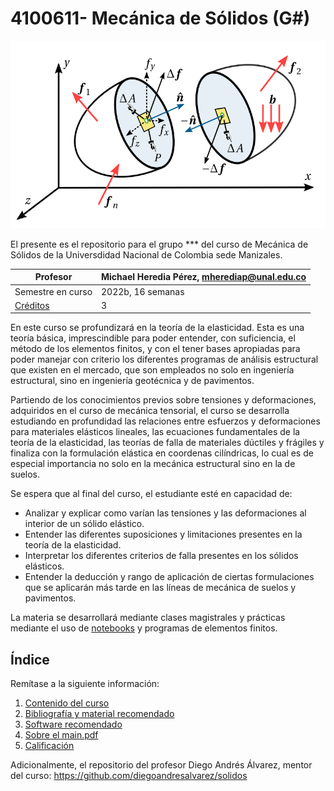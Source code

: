 # 4100611- Mecánica de Sólidos (G#)


<p align="center">
 <img width="600" height="300" src="figs/main_punto.png">
</p>



El presente es el repositorio para el grupo *** del curso de Mecánica de Sólidos de la Universdidad Nacional de Colombia sede Manizales.


| Profesor                          | Michael Heredia Pérez, [mherediap@unal.edu.co](mherediap@unal.edu.co) |
| ---                               | ---                                                                   |
| Semestre en curso                 | 2022b, 16 semanas                                                     |
| [Créditos](informacion/credito.md)| 3                                                                     |


En este curso se profundizará en la teoría de la elasticidad. Esta es una teoría básica, imprescindible para poder entender, con suficiencia, el método de los elementos finitos, y con el tener bases apropiadas para poder manejar con criterio los diferentes programas de análisis estructural que existen en el mercado, que son empleados no solo en ingeniería estructural, sino en ingeniería geotécnica y de pavimentos.

Partiendo de los conocimientos previos sobre tensiones y deformaciones, adquiridos en el curso de mecánica tensorial, el curso se desarrolla estudiando en profundidad las relaciones entre esfuerzos y deformaciones para materiales elásticos lineales, las ecuaciones fundamentales de la teoría de la elasticidad, las teorías de falla de materiales dúctiles y frágiles y finaliza con la formulación elástica en coordenas cilíndricas, lo cual es de especial importancia no solo en la mecánica estructural sino en la de suelos.

Se espera que al final del curso, el estudiante esté en capacidad de:
* Analizar y explicar como varían las tensiones y las deformaciones al interior de un sólido elástico.
* Entender las diferentes suposiciones y limitaciones presentes en la teoría de la elasticidad.
* Interpretar los diferentes criterios de falla presentes en los sólidos elásticos.
* Entender la deducción y rango de aplicación de ciertas formulaciones que se aplicarán más tarde en las líneas de mecánica de suelos y pavimentos.

La materia se desarrollará mediante clases magistrales y prácticas mediante el uso de [notebooks](codigos/readme.md) y programas de elementos finitos.


## Índice

Remítase a la siguiente información:

01. [Contenido del curso](informacion/01_contenido_curso.md)
02. [Bibliografía y material recomendado](informacion/02_bibliografia_material.md)
03. [Software recomendado](informacion/03_software_recomendado.md)
04. [Sobre el main.pdf](informacion/04_sobre_el_main.md)
05. [Calificación](informacion/05_calificacion.md)

Adicionalmente, el repositorio del profesor Diego Andrés Álvarez, mentor del curso: <https://github.com/diegoandresalvarez/solidos>
